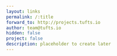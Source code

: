 ```yaml
---
layout: links
permalink: /:title
forward_to: http://projects.tufts.io
author: team@tufts.io
hidden: false
project: false
description: placeholder to create later
---
```

